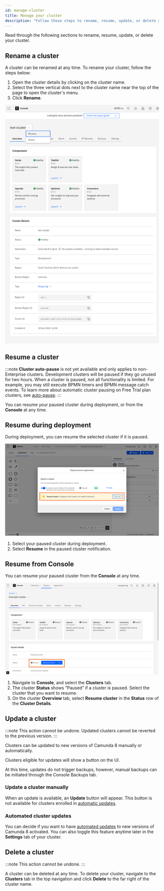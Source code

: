 ```yaml
---
id: manage-cluster
title: Manage your cluster
description: "Follow these steps to rename, resume, update, or delete your cluster."
---
```


Read through the following sections to rename, resume, update, or delete your cluster.

## Rename a cluster

A cluster can be renamed at any time. To rename your cluster, follow the steps below:

1. Open the cluster details by clicking on the cluster name.
2. Select the three vertical dots next to the cluster name near the top of the page to open the cluster's menu.
3. Click **Rename**.

![cluster-rename](./img/cluster-rename.png)

## Resume a cluster

:::note
**Cluster auto-pause** is not yet available and only applies to non-Enterprise clusters. Development clusters will be paused if they go unused for two hours. When a cluster is paused, not all functionality is limited. For example, you may still execute BPMN timers and BPMN message catch events. To learn more about automatic cluster pausing on Free Trial plan clusters, see [auto-pause](/components/concepts/clusters.md#auto-pause).
:::

You can resume your paused cluster during deployment, or from the **Console** at any time.

## Resume during deployment

During deployment, you can resume the selected cluster if it is paused.

![Resume a paused cluster during deployment](./img/cluster-resume-deploy.png)

1. Select your paused cluster during deployment.
1. Select **Resume** in the paused cluster notification.

## Resume from Console

You can resume your paused cluster from the **Console** at any time.

![Resume a paused cluster from the Console](./img/cluster-resume-console.png)

1. Navigate to **Console**, and select the **Clusters** tab.
1. The cluster **Status** shows “Paused” if a cluster is paused. Select the cluster that you want to resume.
1. On the cluster **Overview** tab, select **Resume cluster** in the **Status** row of the **Cluster Details**.

## Update a cluster

:::note
This action cannot be undone. Updated clusters cannot be reverted to the previous version.
:::

Clusters can be updated to new versions of Camunda 8 manually or automatically.

Clusters eligible for updates will show a button on the UI.

At this time, updates do not trigger backups, however, manual backups can be initiated through the Console Backups tab.

### Update a cluster manually

When an update is available, an **Update** button will appear. This button is not available for clusters enrolled in [automatic updates](/reference/auto-updates.md).

### Automated cluster updates

You can decide if you want to have [automated updates](/reference/auto-updates.md) to new versions of Camunda 8 activated. You can also toggle this feature anytime later in the **Settings** tab of your cluster.

## Delete a cluster

:::note
This action cannot be undone.
:::

A cluster can be deleted at any time. To delete your cluster, navigate to the **Clusters** tab in the top navigation and click **Delete** to the far right of the cluster name.
